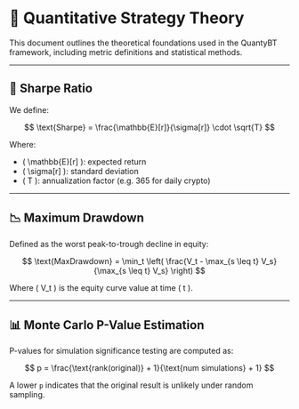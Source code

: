 # 📘 Quantitative Strategy Theory

This document outlines the theoretical foundations used in the QuantyBT framework, including metric definitions and statistical methods.

---

## 📐 Sharpe Ratio

We define:

$$
\text{Sharpe} = \frac{\mathbb{E}[r]}{\sigma[r]} \cdot \sqrt{T}
$$

Where:

- \( \mathbb{E}[r] \): expected return  
- \( \sigma[r] \): standard deviation  
- \( T \): annualization factor (e.g. 365 for daily crypto)

---

## 📉 Maximum Drawdown

Defined as the worst peak-to-trough decline in equity:

$$
\text{MaxDrawdown} = \min_t \left( \frac{V_t - \max_{s \leq t} V_s}{\max_{s \leq t} V_s} \right)
$$

Where \( V_t \) is the equity curve value at time \( t \).

---

## 📊 Monte Carlo P-Value Estimation

P-values for simulation significance testing are computed as:

$$
p = \frac{\text{rank(original)} + 1}{\text{num simulations} + 1}
$$

A lower `p` indicates that the original result is unlikely under random sampling.
